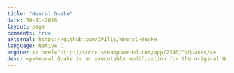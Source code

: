 ```yaml
---
title: "Neural Quake"
date: 30-11-2016
layout: page
comments: true
external: https://github.com/3Pills/Neural-Quake
language: Native C
engine: <a href="http://store.steampowered.com/app/2310/">Quake</a>
desc: <p>Neural Quake is an executable modification for the original Quake that adds neural learning capabilities to the game. The goal of this project was to develop a neural AI that could guide the player through the game world and reach the end of the stage. You can read more about the development process and overall result in my blog, <a href="/blogs/neural_research">here.</a></p>
---
```

